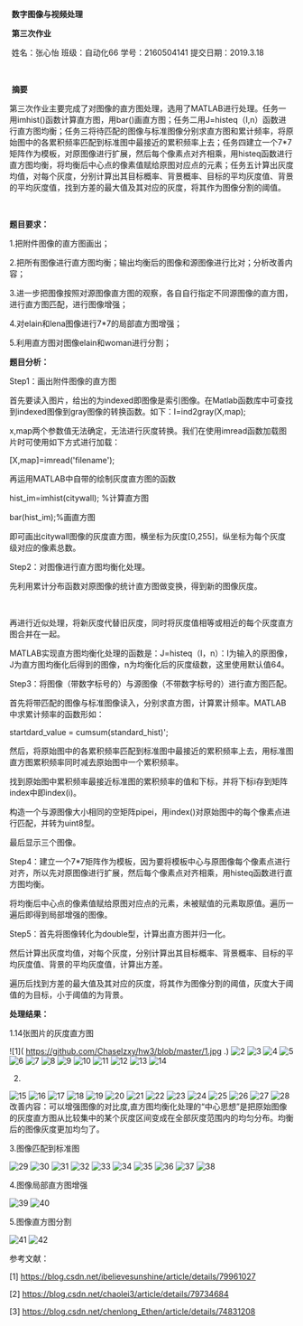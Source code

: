 ​                                                            **数字图像与视频处理** 

​                                                                    **第三次作业** 

​                   姓名：张心怡     班级：自动化66     学号：2160504141     提交日期：2019.3.18 

​                       

​                                                                           **摘要**

​       第三次作业主要完成了对图像的直方图处理，选用了MATLAB进行处理。任务一用imhist()函数计算直方图，用bar()画直方图；任务二用J=histeq（I,n）函数进行直方图均衡；任务三将待匹配的图像与标准图像分别求直方图和累计频率，将原始图中的各累积频率匹配到标准图中最接近的累积频率上去；任务四建立一个7*7矩阵作为模板，对原图像进行扩展，然后每个像素点对齐相乘，用histeq函数进行直方图均衡，将均衡后中心点的像素值赋给原图对应点的元素；任务五计算出灰度均值，对每个灰度，分别计算出其目标概率、背景概率、目标的平均灰度值、背景的平均灰度值，找到方差的最大值及其对应的灰度，将其作为图像分割的阈值。

 

 



 

​        

**题目要求：**

1.把附件图像的直方图画出； 

2.把所有图像进行直方图均衡；输出均衡后的图像和源图像进行比对；分析改善内容；

3.进一步把图像按照对源图像直方图的观察，各自自行指定不同源图像的直方图，进行直方图匹配，进行图像增强；

4.对elain和lena图像进行7*7的局部直方图增强；

5.利用直方图对图像elain和woman进行分割；

**题目分析：**

Step1：画出附件图像的直方图

首先要读入图片，给出的为indexed即图像是索引图像。在Matlab函数库中可查找到indexed图像到gray图像的转换函数。如下：I=ind2gray(X,map);

x,map两个参数值无法确定，无法进行灰度转换。我们在使用imread函数加载图片时可使用如下方式进行加载：

[X,map]=imread('filename');

再运用MATLAB中自带的绘制灰度直方图的函数

hist_im=imhist(citywall); %计算直方图

bar(hist_im);%画直方图

即可画出citywall图像的灰度直方图，横坐标为灰度[0,255]，纵坐标为每个灰度级对应的像素总数。

 

Step2：对图像进行直方图均衡化处理。

先利用累计分布函数对原图像的统计直方图做变换，得到新的图像灰度。

​                                                  

再进行近似处理，将新灰度代替旧灰度，同时将灰度值相等或相近的每个灰度直方图合并在一起。

MATLAB实现直方图均衡化处理的函数是：J=histeq（I，n）：I为输入的原图像，J为直方图均衡化后得到的图像，n为均衡化后的灰度级数，这里使用默认值64。

 

Step3：将图像（带数字标号的）与源图像（不带数字标号的）进行直方图匹配。

首先将带匹配的图像与标准图像读入，分别求直方图，计算累计频率。MATLAB中求累计频率的函数形如：

startdard_value = cumsum(standard_hist)';

然后，将原始图中的各累积频率匹配到标准图中最接近的累积频率上去，用标准图直方图累积频率同时减去原始图中一个累积频率。

找到原始图中累积频率最接近标准图的累积频率的值和下标，并将下标i存到矩阵index中即index(i)。

构造一个与源图像大小相同的空矩阵pipei，用index()对原始图中的每个像素点进行匹配，并转为uint8型。

最后显示三个图像。

 

Step4：建立一个7*7矩阵作为模板，因为要将模板中心与原图像每个像素点进行对齐，所以先对原图像进行扩展，然后每个像素点对齐相乘，用histeq函数进行直方图均衡。

将均衡后中心点的像素值赋给原图对应点的元素，未被赋值的元素取原值。遍历一遍后即得到局部增强的图像。

 

Step5：首先将图像转化为double型，计算出直方图并归一化。

然后计算出灰度均值，对每个灰度，分别计算出其目标概率、背景概率、目标的平均灰度值、背景的平均灰度值，计算出方差。

遍历后找到方差的最大值及其对应的灰度，将其作为图像分割的阈值，灰度大于阈值的为目标，小于阈值的为背景。

**处理结果：**

1.14张图片的灰度直方图

![1](
https://github.com/Chaselzxy/hw3/blob/master/1.jpg
.)
![2](
https://github.com/Chaselzxy/hw3/blob/master/2.jpg
)
![3](
https://github.com/Chaselzxy/hw3/blob/master/3.jpg
)
![4](
https://github.com/Chaselzxy/hw3/blob/master/4.jpg
)
![5](
https://github.com/Chaselzxy/hw3/blob/master/5.jpg
)
![6](
https://github.com/Chaselzxy/hw3/blob/master/6.jpg
)
![7](
https://github.com/Chaselzxy/hw3/blob/master/7.jpg
)
![8](
https://github.com/Chaselzxy/hw3/blob/master/8.jpg
)
![9](
https://github.com/Chaselzxy/hw3/blob/master/9.jpg
)
![10](
https://github.com/Chaselzxy/hw3/blob/master/10.jpg
)
![11](
https://github.com/Chaselzxy/hw3/blob/master/11.jpg
)
![12](
https://github.com/Chaselzxy/hw3/blob/master/12.jpg
)
![13](
https://github.com/Chaselzxy/hw3/blob/master/13.jpg
)
![14](
https://github.com/Chaselzxy/hw3/blob/master/14.jpg
)

2.

![15](
https://github.com/Chaselzxy/hw3/blob/master/15.jpg
)
![16](
https://github.com/Chaselzxy/hw3/blob/master/16.jpg
)
![17](
https://github.com/Chaselzxy/hw3/blob/master/17.jpg
)
![18](
https://github.com/Chaselzxy/hw3/blob/master/18.jpg
)
![19](
https://github.com/Chaselzxy/hw3/blob/master/19.jpg
)
![20](
https://github.com/Chaselzxy/hw3/blob/master/20.jpg
)
![21](
https://github.com/Chaselzxy/hw3/blob/master/21.jpg
)
![22](
https://github.com/Chaselzxy/hw3/blob/master/22.jpg
)
![23](
https://github.com/Chaselzxy/hw3/blob/master/23.jpg
)
![24](
https://github.com/Chaselzxy/hw3/blob/master/24.jpg
)
![25](
https://github.com/Chaselzxy/hw3/blob/master/25.jpg
)
![26](
https://github.com/Chaselzxy/hw3/blob/master/26.jpg
)
![27](
https://github.com/Chaselzxy/hw3/blob/master/27.jpg
)
![28](
https://github.com/Chaselzxy/hw3/blob/master/28.jpg
)
改善内容：可以增强图像的对比度,直方图均衡化处理的“中心思想”是把原始图像的灰度直方图从比较集中的某个灰度区间变成在全部灰度范围内的均匀分布。均衡后的图像灰度更加均匀了。

 

3.图像匹配到标准图

![29](
https://github.com/Chaselzxy/hw3/blob/master/29.jpg
)
![30](
https://github.com/Chaselzxy/hw3/blob/master/30.jpg
)
![31](
https://github.com/Chaselzxy/hw3/blob/master/31.jpg
)
![32](
https://github.com/Chaselzxy/hw3/blob/master/32.jpg
)
![33](
https://github.com/Chaselzxy/hw3/blob/master/33.jpg
)
![34](
https://github.com/Chaselzxy/hw3/blob/master/34.jpg
)
![35](
https://github.com/Chaselzxy/hw3/blob/master/35.jpg
)
![36](
https://github.com/Chaselzxy/hw3/blob/master/36.jpg
)
![37](
https://github.com/Chaselzxy/hw3/blob/master/37.jpg
)
![38](
https://github.com/Chaselzxy/hw3/blob/master/38.jpg
)
 

4.图像局部直方图增强

![39](
https://github.com/Chaselzxy/hw3/blob/master/39.jpg
)
![40](
https://github.com/Chaselzxy/hw3/blob/master/40.jpg
)
 

5.图像直方图分割

![41](
https://github.com/Chaselzxy/hw3/blob/master/41.jpg
)
![42](
https://github.com/Chaselzxy/hw3/blob/master/42.jpg
)


参考文献：

[1] <https://blog.csdn.net/ibelievesunshine/article/details/79961027>

[2] <https://blog.csdn.net/chaolei3/article/details/79734684>

[3] <https://blog.csdn.net/chenlong_Ethen/article/details/74831208>

 
